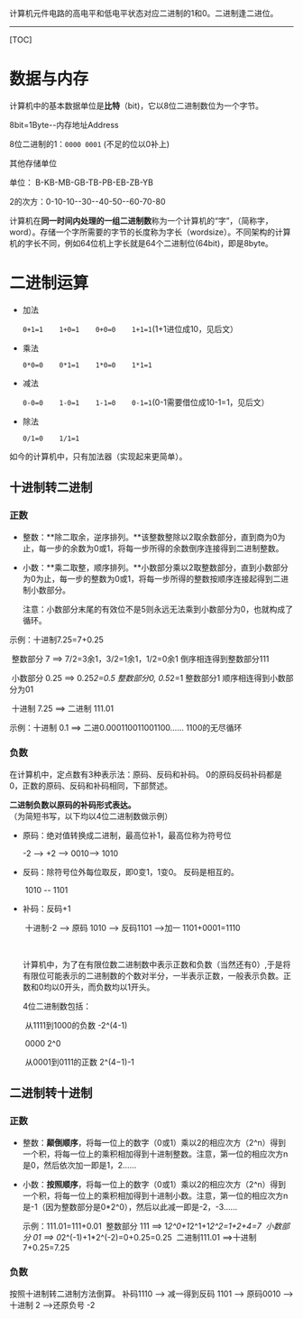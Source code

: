 计算机元件电路的高电平和低电平状态对应二进制的1和0。二进制逢二进位。

---

[TOC]

# 数据与内存

计算机中的基本数据单位是**比特**（bit)，它以8位二进制数位为一个字节。

8bit=1Byte--内存地址Address

8位二进制的1：`0000 0001`   (不足的位以0补上)

其他存储单位

单位：      B-KB-MB-GB-TB-PB-EB-ZB-YB

2的次方：0-10-10--30--40-50--60-70-80

计算机在**同一时间内处理的一组二进制数**称为一个计算机的“字”，（简称字，word）。存储一个字所需要的字节的长度称为字长（wordsize）。不同架构的计算机的字长不同，例如64位机上字长就是64个二进制位(64bit)，即是8byte。

 # 二进制运算

- 加法

  `0+1=1    1+0=1    0+0=0    1+1=1`(1+1进位成10，见后文）

- 乘法

  `0*0=0    0*1=1    1*0=0    1*1=1`

- 减法

  `0-0=0    1-0=1    1-1=0    0-1=1`(0-1需要借位成10-1=1，见后文）

- 除法

  `0/1=0    1/1=1`

如今的计算机中，只有加法器（实现起来更简单）。

## 十进制转二进制

### 正数

- 整数：**除二取余，逆序排列。**该整数整除以2取余数部分，直到商为0为止，每一步的余数为0或1，将每一步所得的余数倒序连接得到二进制整数。

- 小数：**乘二取整，顺序排列。**小数部分乘以2取整数部分，直到小数部分为0为止，每一步的整数为0或1，将每一步所得的整数按顺序连接起得到二进制小数部分。

  注意：小数部分末尾的有效位不是5则永远无法乘到小数部分为0，也就构成了循环。

示例：十进制7.25=7+0.25

​	整数部分    7 ==> 7/2=3余1，3/2=1余1，1/2=0余1   倒序相连得到整数部分111

​	小数部分    0.25 ==> 0.25*2=0.5 整数部分0, 0.5*2=1 整数部分1 顺序相连得到小数部分为01

​	十进制 7.25 ==>  二进制 111.01

示例：十进制 0.1 ==> 二进0.000110011001100……  1100的无尽循环

### 负数

在计算机中，定点数有3种表示法：原码、反码和补码。 0的原码反码补码都是0，正数的原码、反码和补码相同，下部赘述。

**二进制负数以原码的补码形式表达。**（为简短书写，以下均以4位二进制数做示例）

- 原码：绝对值转换成二进制，最高位补1，最高位称为符号位

    -2 --> +2 --> 0010--> 1010


- 反码：除符号位外每位取反，即0变1，1变0。 反码是相互的。

  ​	1010  --  1101


- 补码：反码+1

  ​	十进制-2  --> 原码 1010 --> 反码1101 -->加一 1101+0001=1110

  ​

  计算机中，为了在有限位数二进制数中表示正数和负数（当然还有0）,于是将有限位可能表示的二进制数的个数对半分，一半表示正数，一般表示负数。正数和0均以0开头，而负数均以1开头。

  4位二进制数包括：

  ​	从1111到1000的负数   -2^(4-1)

  ​	0000    2^0

  ​	从0001到0111的正数  2^(4−1)-1



## 二进制转十进制

### 正数

- 整数：**颠倒顺序**，将每一位上的数字（0或1）乘以2的相应次方（2^n）得到一个积，将每一位上的乘积相加得到十进制整数。注意，第一位的相应次方n是0，然后依次加一即是1，2……

- 小数：**按照顺序**，将每一位上的数字（0或1）乘以2的相应次方（2^n）得到一个积，将每一位上的乘积相加得到十进制小数。注意，第一位的相应次方n是-1（因为整数部分是0*2^0），然后以此减一即是-2，-3……

  示例：111.01=111+0.01
  ​	整数部分    111 ==> 1*2^0+1*2^1+1*2^2=1+2+4=7
  ​	小数部分    01 ==> 0*2^(-1)+1*2^(-2)=0+0.25=0.25
  ​	二进制111.01 ==>十进制7+0.25=7.25

### 负数

按照十进制转二进制方法倒算。
补码1110 -->  减一得到反码 1101 --> 原码0010 --> 十进制 2  -->还原负号 -2